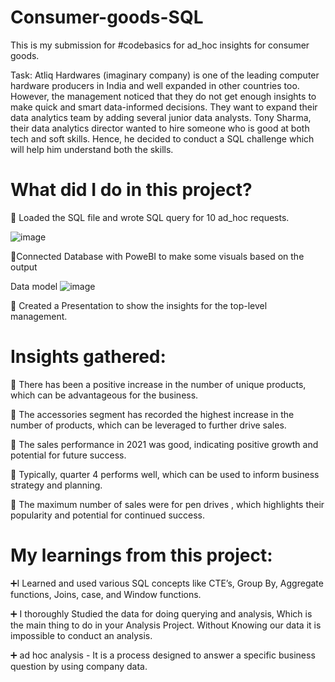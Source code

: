 # Consumer-goods-SQL

This is my submission for #codebasics for  ad_hoc insights for consumer goods. 

Task:
Atliq Hardwares (imaginary company) is one of the leading computer hardware producers in India and well expanded in other countries too.
However, the management noticed that they do not get enough insights to make quick and smart data-informed decisions. They want to expand their data analytics team by adding several junior data analysts. Tony Sharma, their data analytics director wanted to hire someone who is good at both tech and soft skills. Hence, he decided to conduct a SQL challenge which will help him understand both the skills.

# What did I do in this project?

🔎 Loaded the SQL file and wrote SQL query for 10 ad_hoc requests.

![image](https://user-images.githubusercontent.com/90460346/221395852-e21c8397-fa31-4926-9da4-7a38c43ba18f.png)

🔎Connected Database with PoweBI to make some visuals based on the output 

Data model
![image](https://user-images.githubusercontent.com/90460346/221395896-ee16e7c1-5341-4b94-9b7d-ca495b12fbf5.png)


🔎 Created a Presentation to show the insights for the top-level management.

# Insights gathered:

🔎 There has been a positive increase in the number of unique products, which can be advantageous for the business.

🔎 The accessories segment has recorded the highest increase in the number of products, which can be leveraged to further drive sales.

🔎 The sales performance in 2021 was good, indicating positive growth and potential for future success.

🔎 Typically, quarter 4 performs well, which can be used to inform business strategy and planning.

🔎 The maximum number of sales were for pen drives , which highlights their popularity and potential for continued success.


# My learnings from this project:


➕I Learned and used various SQL concepts like CTE’s, Group By, Aggregate functions, Joins, case, and Window functions.

➕ I thoroughly Studied the data for doing querying and analysis, Which is the main thing to do in your Analysis Project. Without Knowing our data it is impossible to conduct an analysis. 

➕ ad hoc analysis - It is a process designed to answer a specific business question by using company data. 


